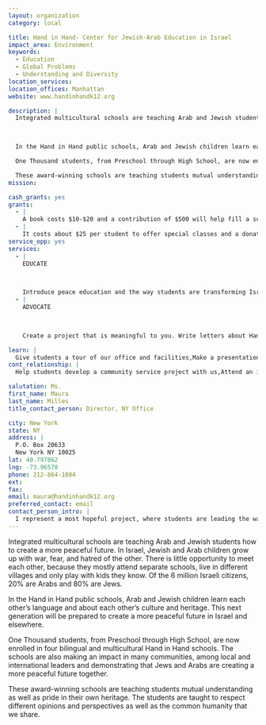 ```yaml
---
layout: organization
category: local

title: Hand in Hand- Center for Jewish-Arab Education in Israel
impact_area: Environment
keywords: 
  - Education
  - Global Problems
  - Understanding and Diversity
location_services: 
location_offices: Manhattan
website: www.handinhandk12.org

description: |
  Integrated multicultural schools are teaching Arab and Jewish students how to create a more peaceful future. In Israel, Jewish and Arab children grow up with war, fear, and hatred of the other.  There is little opportunity to meet each other, because they mostly attend separate schools, live in different villages and only play with kids they know.  Of the 6 million Israeli citizens, 20% are Arabs and 80% are Jews.

  

  In the Hand in Hand public schools, Arab and Jewish children learn each other’s language and about each other’s culture and heritage.  This next generation will be prepared to create a more peaceful future in Israel and elsewhere.

  One Thousand students, from Preschool through High School, are now enrolled in four bilingual and multicultural Hand in Hand schools.  The schools are also making an impact in many communities, among local and international leaders and demonstrating that Jews and Arabs are creating a more peaceful future together.  

  These award-winning schools are teaching students mutual understanding as well as pride in their own heritage.  The students are taught to respect different opinions and perspectives as well as the common humanity that we share.
mission: 

cash_grants: yes
grants: 
  - |
    A book costs $10-$20 and a contribution of $500 will help fill a schools classroom or library with wonderful age-appropriate books for our students.  This enables the schools to buy books in all three languages that are spoken and taught at the school - Hebrew, Arabic and English.  Books help students learn about the world, about each other and broadens their horizons
  - |
    It costs about $25 per student to offer special classes and a donation of $250 will support special programs in Civics Education, Conflict Resolution and Leadership Development for middle and high school students. It enables the Hand in Hand students to gain important experience and skills and participate in social action and community service, while learning to create a more peaceful future.
service_opp: yes
services: 
  - |
    EDUCATE

    

    Introduce peace education and the way students are transforming Israel by showing Hand in Hand's informational videos in your classroom or assembly; at your church, mosque or synagogue; or elsewhere in your community. In your presentation, you might use the personal stories of those affected by our schools and other information from this web site. We can help you plan your presentation.
  - |
    ADVOCATE

    

    Create a project that is meaningful to you. Write letters about Hand in Hand's power to create social change to legislators and opinion leaders. Submit articles to your school newspaper, local and national papers, or blogs. Speak about Hand in Hand’s mission at your synagogue, church, mosque, teen group or elsewhere in  your community. However you choose to be an advocate, know that student voices are powerful for raising awareness — and let us know what you're planning!

learn: |
  Give students a tour of our office and facilities,Make a presentation about our organization,Speak over the phone about our work
cont_relationship: |
  Help students develop a community service project with us,Attend an in-school Check Award Assembly if we receive a grant,Help students tell local newspapers and media about their grant and/or project with us,Educate the school by leading a workshop,Collect pennies during the Penny Harvest next fall

salutation: Ms.
first_name: Maura
last_name: Milles
title_contact_person: Director, NY Office

city: New York
state: NY
address: |
  P.O. Box 20633  
  New York NY 10025
lat: 40.797862
lng: -73.96578
phone: 212-864-1804
ext: 
fax: 
email: maura@handinhandk12.org
preferred_contact: email
contact_person_intro: |
  I represent a most hopeful project, where students are leading the way and creating a more peaceful future.  Since my children have been involved with Common Cents at their school, I know about the important projects they have supported. I thought students and families would be inspired to learn about the students at the Hand in Hand Schools.
---
```

Integrated multicultural schools are teaching Arab and Jewish students how to create a more peaceful future. In Israel, Jewish and Arab children grow up with war, fear, and hatred of the other.  There is little opportunity to meet each other, because they mostly attend separate schools, live in different villages and only play with kids they know.  Of the 6 million Israeli citizens, 20% are Arabs and 80% are Jews.



In the Hand in Hand public schools, Arab and Jewish children learn each other’s language and about each other’s culture and heritage.  This next generation will be prepared to create a more peaceful future in Israel and elsewhere.

One Thousand students, from Preschool through High School, are now enrolled in four bilingual and multicultural Hand in Hand schools.  The schools are also making an impact in many communities, among local and international leaders and demonstrating that Jews and Arabs are creating a more peaceful future together.  

These award-winning schools are teaching students mutual understanding as well as pride in their own heritage.  The students are taught to respect different opinions and perspectives as well as the common humanity that we share.